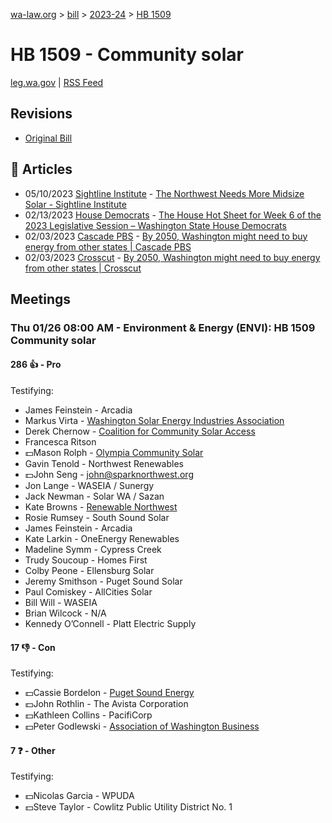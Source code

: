 [wa-law.org](/) > [bill](/bill/) > [2023-24](/bill/2023-24/) > [HB 1509](/bill/2023-24/hb/1509/)

# HB 1509 - Community solar
[leg.wa.gov](https://app.leg.wa.gov/billsummary?BillNumber=1509&Year=2023&Initiative=false) | [RSS Feed](./rss.xml)

## Revisions
* [Original Bill](1/)

## 📰 Articles
* 05/10/2023 [Sightline Institute](/org/sightline_institute/) - [The Northwest Needs More Midsize Solar - Sightline Institute](https://www.sightline.org/2023/05/10/the-northwest-needs-more-midsize-solar/#:~:text=House%20Bill%201509)
* 02/13/2023 [House Democrats](/org/house_democrats/) - [The House Hot Sheet for Week 6 of the 2023 Legislative Session – Washington State House Democrats](https://housedemocrats.wa.gov/blog/2023/02/13/the-house-hot-sheet-for-week-6-of-the-2023-legislative-session/#:~:text=HB%201509)
* 02/03/2023 [Cascade PBS](/org/cascade_pbs/) - [By 2050, Washington might need to buy energy from other states | Cascade PBS](https://www.cascadepbs.org/politics/2023/02/2050-washington-might-need-buy-energy-other-states/#:~:text=House%20Bill%201509)
* 02/03/2023 [Crosscut](/org/crosscut/) - [By 2050, Washington might need to buy energy from other states | Crosscut](https://crosscut.com/politics/2023/02/2050-washington-might-need-buy-energy-other-states#:~:text=House%20Bill%201509)

## Meetings
### Thu 01/26 08:00 AM - Environment & Energy (ENVI): HB 1509 Community solar
#### 286 👍 - Pro
Testifying:
* James Feinstein - Arcadia
* Markus Virta - [Washington Solar Energy Industries Association](/org/washington_solar_energy_industries_association/)
* Derek Chernow - [Coalition for Community Solar Access](/org/coalition_for_community_solar_access/)
* Francesca Ritson
* 💵Mason Rolph - [Olympia Community Solar](/org/olympia_community_solar/)
* Gavin Tenold - Northwest Renewables
* 💵John Seng - john@sparknorthwest.org
* Jon Lange - WASEIA / Sunergy
* Jack Newman - Solar WA / Sazan
* Kate Browns - [Renewable Northwest](/org/renewable_northwest/)
* Rosie Rumsey - South Sound Solar
* James Feinstein - Arcadia
* Kate Larkin - OneEnergy Renewables
* Madeline Symm - Cypress Creek
* Trudy Soucoup - Homes First
* Colby Peone - Ellensburg Solar
* Jeremy Smithson - Puget Sound Solar
* Paul Comiskey - AllCities Solar
* Bill Will - WASEIA
* Brian Wilcock - N/A
* Kennedy O’Connell - Platt Electric Supply

#### 17 👎 - Con
Testifying:
* 💵Cassie Bordelon - [Puget Sound Energy](/org/puget_sound_energy_inc/)
* 💵John Rothlin - The Avista Corporation
* 💵Kathleen Collins - PacifiCorp
* 💵Peter Godlewski - [Association of Washington Business](/org/association_of_washington_business/)

#### 7 ❓ - Other
Testifying:
* 💵Nicolas Garcia - WPUDA
* 💵Steve Taylor - Cowlitz Public Utility District No. 1
